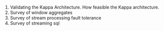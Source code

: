 1. Validating the Kappa Architecture. How feasible the Kappa architecture.
2. Survey of window aggregates
3. Survey of stream processing fault tolerance
4. Survey of streaming sql

